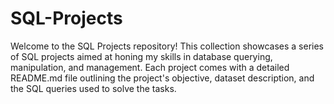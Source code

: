 # SQL-Projects
Welcome to the SQL Projects repository! This collection showcases a series of SQL projects aimed at honing my skills in database querying, manipulation, and management. Each project comes with a detailed README.md file outlining the project's objective, dataset description, and the SQL queries used to solve the tasks.
